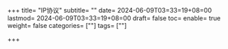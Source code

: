 +++
title= "IP协议"
subtitle= ""
date= 2024-06-09T03=33=19+08=00
lastmod= 2024-06-09T03=33=19+08=00
draft= false
toc=
  enable= true
weight= false
categories= [""]
tags= [""]

+++

